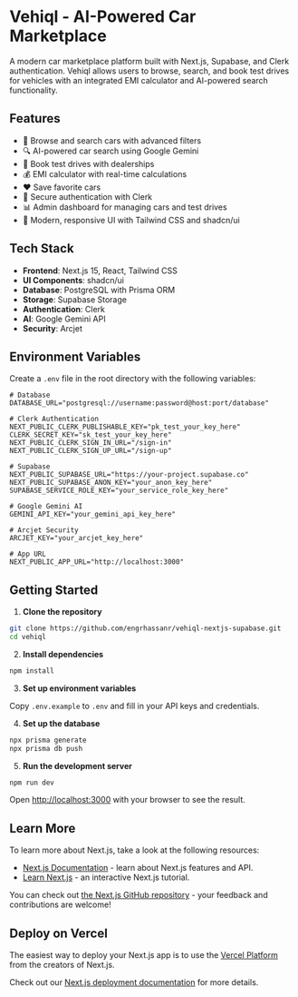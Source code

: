 # Vehiql - AI-Powered Car Marketplace

A modern car marketplace platform built with Next.js, Supabase, and Clerk authentication. Vehiql allows users to browse, search, and book test drives for vehicles with an integrated EMI calculator and AI-powered search functionality.

## Features

- 🚗 Browse and search cars with advanced filters
- 🔍 AI-powered car search using Google Gemini
- 📅 Book test drives with dealerships
- 💰 EMI calculator with real-time calculations
- ❤️ Save favorite cars
- 🔐 Secure authentication with Clerk
- 📊 Admin dashboard for managing cars and test drives
- 🎨 Modern, responsive UI with Tailwind CSS and shadcn/ui

## Tech Stack

- **Frontend**: Next.js 15, React, Tailwind CSS
- **UI Components**: shadcn/ui
- **Database**: PostgreSQL with Prisma ORM
- **Storage**: Supabase Storage
- **Authentication**: Clerk
- **AI**: Google Gemini API
- **Security**: Arcjet

## Environment Variables

Create a `.env` file in the root directory with the following variables:

```env
# Database
DATABASE_URL="postgresql://username:password@host:port/database"

# Clerk Authentication
NEXT_PUBLIC_CLERK_PUBLISHABLE_KEY="pk_test_your_key_here"
CLERK_SECRET_KEY="sk_test_your_key_here"
NEXT_PUBLIC_CLERK_SIGN_IN_URL="/sign-in"
NEXT_PUBLIC_CLERK_SIGN_UP_URL="/sign-up"

# Supabase
NEXT_PUBLIC_SUPABASE_URL="https://your-project.supabase.co"
NEXT_PUBLIC_SUPABASE_ANON_KEY="your_anon_key_here"
SUPABASE_SERVICE_ROLE_KEY="your_service_role_key_here"

# Google Gemini AI
GEMINI_API_KEY="your_gemini_api_key_here"

# Arcjet Security
ARCJET_KEY="your_arcjet_key_here"

# App URL
NEXT_PUBLIC_APP_URL="http://localhost:3000"
```

## Getting Started

1. **Clone the repository**

```bash
git clone https://github.com/engrhassanr/vehiql-nextjs-supabase.git
cd vehiql
```

2. **Install dependencies**

```bash
npm install
```

3. **Set up environment variables**

Copy `.env.example` to `.env` and fill in your API keys and credentials.

4. **Set up the database**

```bash
npx prisma generate
npx prisma db push
```

5. **Run the development server**

```bash
npm run dev
```

Open [http://localhost:3000](http://localhost:3000) with your browser to see the result.

## Learn More

To learn more about Next.js, take a look at the following resources:

- [Next.js Documentation](https://nextjs.org/docs) - learn about Next.js features and API.
- [Learn Next.js](https://nextjs.org/learn) - an interactive Next.js tutorial.

You can check out [the Next.js GitHub repository](https://github.com/vercel/next.js) - your feedback and contributions are welcome!

## Deploy on Vercel

The easiest way to deploy your Next.js app is to use the [Vercel Platform](https://vercel.com/new?utm_medium=default-template&filter=next.js&utm_source=create-next-app&utm_campaign=create-next-app-readme) from the creators of Next.js.

Check out our [Next.js deployment documentation](https://nextjs.org/docs/app/building-your-application/deploying) for more details.
